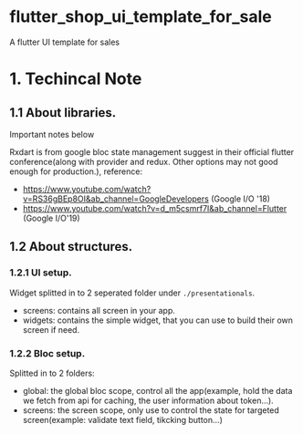 # flutter_shop_ui_template_for_sale

A flutter UI template for sales

# 1. Techincal Note

## 1.1 About libraries.
Important notes below

Rxdart is from google bloc state management suggest in their official flutter conference(along with provider and redux. Other options may not good enough for production.), reference:

- https://www.youtube.com/watch?v=RS36gBEp8OI&ab_channel=GoogleDevelopers (Google I/O '18)
- https://www.youtube.com/watch?v=d_m5csmrf7I&ab_channel=Flutter (Google I/O'19)


## 1.2 About structures.


### 1.2.1 UI setup.

Widget splitted in to 2 seperated folder under `./presentationals`.

- screens: contains all screen in your app.
- widgets: contains the simple widget, that you can use to build their own screen if need. 

### 1.2.2 Bloc setup.

Splitted in to 2 folders:

- global:  the global bloc scope, control all the app(example, hold the data we fetch from api for caching, the user information about token...).
- screens: the screen scope, only use to control the state for targeted screen(example: validate text field, tikcking button...)

